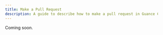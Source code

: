 ```yaml
---
title: Make a Pull Request
description: A guide to describe how to make a pull request in Guance Cloud.
---
```


Coming soon.
